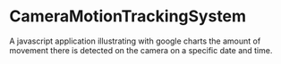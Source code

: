 # CameraMotionTrackingSystem
A javascript application illustrating with google charts the amount of movement there is detected on the camera on a specific date and time.
